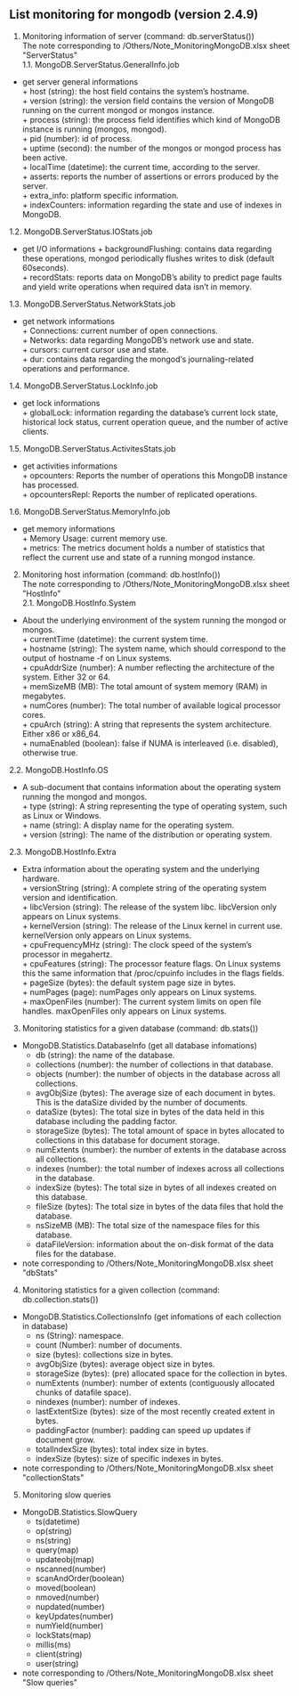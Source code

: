 List monitoring for mongodb (version 2.4.9)  
----------------------------------------    
 1. Monitoring information of server (command: db.serverStatus())  
	The note corresponding to /Others/Note_MonitoringMongoDB.xlsx sheet "ServerStatus"  
 1.1. MongoDB.ServerStatus.GeneralInfo.job  
   - get server general informations  
	+ host (string): the host field contains the system’s hostname.  
	+ version (string): the version field contains the version of MongoDB running on the current mongod or mongos instance.  
	+ process (string): the process field identifies which kind of MongoDB instance is running (mongos, mongod).  
	+ pid (number):  id of process.  
	+ uptime (second):  the number of the mongos or mongod process has been active.  
	+ localTime (datetime): the current time, according to the server.  
	+ asserts: reports the number of assertions or errors produced by the server.  
	+ extra_info: platform specific information.  
	+ indexCounters: information regarding the state and use of indexes in MongoDB.  

 1.2. MongoDB.ServerStatus.IOStats.job  
   - get I/O informations
	+ backgroundFlushing: contains data regarding these operations, mongod periodically flushes writes to disk (default 60seconds).  
	+ recordStats: reports data on MongoDB’s ability to predict page faults and yield write operations when required data isn’t in memory.  

 1.3. MongoDB.ServerStatus.NetworkStats.job  
   - get network informations  
	+ Connections: current number of open connections.  
	+ Networks: data regarding MongoDB’s network use and state.  
	+ cursors: current cursor use and state.  
	+ dur: contains data regarding the mongod‘s journaling-related operations and performance.  

 1.4. MongoDB.ServerStatus.LockInfo.job  
   - get lock informations  
	+ globalLock: information regarding the database’s current lock state, historical lock status, current operation queue, and the number of active clients.  

 1.5. MongoDB.ServerStatus.ActivitesStats.job  
   - get activities informations  
	+ opcounters: Reports the number of operations this MongoDB instance has processed.  
	+ opcountersRepl: Reports the number of replicated operations.  

 1.6. MongoDB.ServerStatus.MemoryInfo.job  
   - get memory informations  
	+ Memory Usage: current memory use.  
	+ metrics: The metrics document holds a number of statistics that reflect the current use and state of a running mongod instance.  


 2. Monitoring host information (command: db.hostInfo())  
	The note corresponding to /Others/Note_MonitoringMongoDB.xlsx sheet "HostInfo"  
 2.1. MongoDB.HostInfo.System  
   - About the underlying environment of the system running the mongod or mongos.  
	+ currentTime (datetime): the current system time.  
	+ hostname (string): The system name, which should correspond to the output of hostname -f on Linux systems.  
	+ cpuAddrSize (number): A number reflecting the architecture of the system. Either 32 or 64.  
	+ memSizeMB (MB): The total amount of system memory (RAM) in megabytes.  
	+ numCores (number): The total number of available logical processor cores.  
	+ cpuArch (string): A string that represents the system architecture. Either x86 or x86_64.  
	+ numaEnabled (boolean): false if NUMA is interleaved (i.e. disabled), otherwise true.  

 2.2. MongoDB.HostInfo.OS  
   - A sub-document that contains information about the operating system running the mongod and mongos.  
	+ type (string): A string representing the type of operating system, such as Linux or Windows.  
	+ name (string): A display name for the operating system.  
	+ version (string): The name of the distribution or operating system.  

 2.3. MongoDB.HostInfo.Extra  
   - Extra information about the operating system and the underlying hardware.  
	+ versionString (string): A complete string of the operating system version and identification.  
	+ libcVersion (string): The release of the system libc. libcVersion only appears on Linux systems.  
	+ kernelVersion (string): The release of the Linux kernel in current use. kernelVersion only appears on Linux systems.  
	+ cpuFrequencyMHz (string): The clock speed of the system’s processor in megahertz.  
	+ cpuFeatures (string): The processor feature flags. On Linux systems this the same information that /proc/cpuinfo includes in the flags fields.  
	+ pageSize (bytes): the default system page size in bytes.  
	+ numPages (page): numPages only appears on Linux systems.  
	+ maxOpenFiles (number): The current system limits on open file handles. maxOpenFiles only appears on Linux systems.  

 3. Monitoring statistics for a given database (command: db.stats())  
  - MongoDB.Statistics.DatabaseInfo (get all database infomations)  
	+ db (string): the name of the database.  
	+ collections (number): the number of collections in that database.  
	+ objects (number): the number of objects in the database across all collections.  
	+ avgObjSize (bytes): The average size of each document in bytes. This is the dataSize divided by the number of documents.  
	+ dataSize (bytes): The total size in bytes of the data held in this database including the padding factor.  
	+ storageSize (bytes): The total amount of space in bytes allocated to collections in this database for document storage.  
	+ numExtents (number): the number of extents in the database across all collections.  
	+ indexes (number): the total number of indexes across all collections in the database.  
	+ indexSize (bytes): The total size in bytes of all indexes created on this database.  
	+ fileSize (bytes): The total size in bytes of the data files that hold the database.  
	+ nsSizeMB (MB): The total size of the namespace files for this database.  
	+ dataFileVersion: information about the on-disk format of the data files for the database.  
  - note corresponding to /Others/Note_MonitoringMongoDB.xlsx sheet "dbStats"  

 4. Monitoring statistics for a given collection (command: db.collection.stats())  
  - MongoDB.Statistics.CollectionsInfo (get infomations of each collection in database)  
	+ ns (String): namespace.  
	+ count (Number): number of documents.  
	+ size (bytes): collections size in bytes.  
	+ avgObjSize (bytes): average object size in bytes.  
	+ storageSize (bytes): (pre) allocated space for the collection in bytes.  
	+ numExtents (number): number of extents (contiguously allocated chunks of datafile space).  
	+ nindexes (number): number of indexes.  
	+ lastExtentSize (bytes): size of the most recently created extent in bytes.  
	+ paddingFactor (number): padding can speed up updates if document grow.  
	+ totalIndexSize (bytes): total index size in bytes.  
	+ indexSize (bytes): size of specific indexes in bytes.  
  - note corresponding to /Others/Note_MonitoringMongoDB.xlsx sheet "collectionStats"  

 5. Monitoring slow queries  
  - MongoDB.Statistics.SlowQuery  
	+ ts(datetime)  
	+ op(string)  
	+ ns(string)  
	+ query(map)  
	+ updateobj(map)  
	+ nscanned(number)  
	+ scanAndOrder(boolean)  
	+ moved(boolean)  
	+ nmoved(number)  
	+ nupdated(number)  
	+ keyUpdates(number)  
	+ numYield(number)  
	+ lockStats(map)  
	+ millis(ms)  
	+ client(string)  
	+ user(string)  
  - note corresponding to /Others/Note_MonitoringMongoDB.xlsx sheet "Slow queries"  

